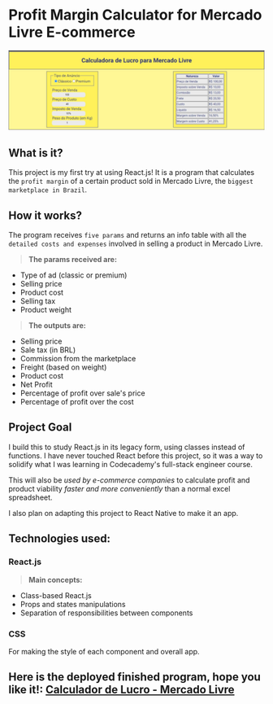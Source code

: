 # Profit Margin Calculator for Mercado Livre E-commerce

![alt screenshot of the program](/resources/img/screenshot.jpg "Program screenshot")

## What is it?
This project is my first try at using React.js! It is a program that calculates the `profit margin` of a certain product sold in Mercado Livre, the `biggest marketplace in Brazil`.

## How it works?
The program receives `five params` and returns an info table with all the `detailed costs and expenses` involved in selling a product in Mercado Livre.

>**The params received are:**

- Type of ad (classic or premium)
- Selling price
- Product cost
- Selling tax
- Product weight



>**The outputs are:**

- Selling price
- Sale tax (in BRL)
- Commission from the marketplace
- Freight (based on weight)
- Product cost
- Net Profit
- Percentage of profit over sale's price
- Percentage of profit over the cost

## Project Goal
I build this to study React.js in its legacy form, using classes instead of functions. I have never touched React before this project, so it was a way to solidify what I was learning in Codecademy's full-stack engineer course.

This will also be *used by e-commerce companies* to calculate profit and product viability *faster and more conveniently* than a normal excel spreadsheet.

I also plan on adapting this project to React Native to make it an app.

## Technologies used:

### React.js

>**Main concepts:**
- Class-based React.js
- Props and states manipulations
- Separation of responsibilities between components

### CSS
For making the style of each component and overall app.

## Here is the deployed finished program, hope you like it!: [Calculador de Lucro - Mercado Livre](https://profit-mercado-livre.vercel.app/)

